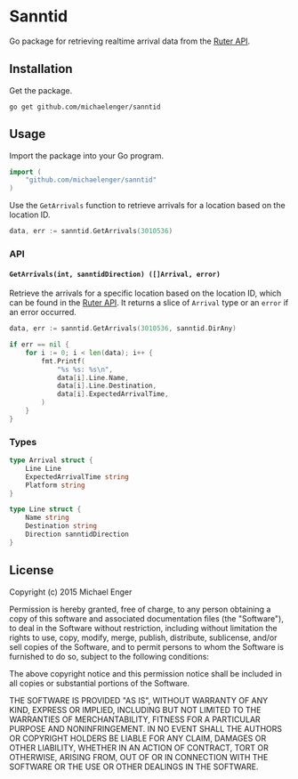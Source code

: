# Sanntid

Go package for retrieving realtime arrival data from the [Ruter API](http://labs.trafikanten.no/how-to-use-the-api.aspx).

## Installation

Get the package.

```shell
go get github.com/michaelenger/sanntid
```

## Usage

Import the package into your Go program.

```go
import (
	"github.com/michaelenger/sanntid"
)
```

Use the `GetArrivals` function to retrieve arrivals for a location based on the location ID.

```go
data, err := sanntid.GetArrivals(3010536)
```

### API

#### `GetArrivals(int, sanntidDirection) ([]Arrival, error)`

Retrieve the arrivals for a specific location based on the location ID, which can be found in the [Ruter API](http://labs.trafikanten.no/how-to-use-the-api.aspx). It returns a slice of `Arrival` type or an `error` if an error occurred.

```go
data, err := sanntid.GetArrivals(3010536, sanntid.DirAny)

if err == nil {
	for i := 0; i < len(data); i++ {
		fmt.Printf(
			"%s %s: %s\n",
			data[i].Line.Name,
			data[i].Line.Destination,
			data[i].ExpectedArrivalTime,
		)
	}
}
```

### Types

```go
type Arrival struct {
	Line Line
	ExpectedArrivalTime string
	Platform string
}
```

```go
type Line struct {
	Name string
	Destination string
	Direction sanntidDirection
}
```

## License

Copyright (c) 2015 Michael Enger

Permission is hereby granted, free of charge, to any person obtaining a copy
of this software and associated documentation files (the "Software"), to deal
in the Software without restriction, including without limitation the rights
to use, copy, modify, merge, publish, distribute, sublicense, and/or sell
copies of the Software, and to permit persons to whom the Software is
furnished to do so, subject to the following conditions:

The above copyright notice and this permission notice shall be included in
all copies or substantial portions of the Software.

THE SOFTWARE IS PROVIDED "AS IS", WITHOUT WARRANTY OF ANY KIND, EXPRESS OR
IMPLIED, INCLUDING BUT NOT LIMITED TO THE WARRANTIES OF MERCHANTABILITY,
FITNESS FOR A PARTICULAR PURPOSE AND NONINFRINGEMENT. IN NO EVENT SHALL THE
AUTHORS OR COPYRIGHT HOLDERS BE LIABLE FOR ANY CLAIM, DAMAGES OR OTHER
LIABILITY, WHETHER IN AN ACTION OF CONTRACT, TORT OR OTHERWISE, ARISING FROM,
OUT OF OR IN CONNECTION WITH THE SOFTWARE OR THE USE OR OTHER DEALINGS IN
THE SOFTWARE.

